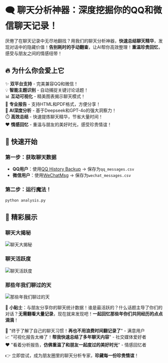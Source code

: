 # 🗨️ 聊天分析神器：深度挖掘你的QQ和微信聊天记录！

厌倦了在聊天记录中无尽地翻找？用我们的聊天分析神器，**快速总结聊天精华**，发现对话中的隐藏价值！**告别耗时的手动翻查**，让AI帮你高效整理！**重温珍贵回忆**，感受与朋友之间的情感纽带！

## 🔥 为什么你会爱上它

✨ **双平台支持** - 完美兼容QQ和微信！  
💡 **智能主题识别** - 自动捕捉关键讨论话题！  
📊 **互动可视化** - 精美图表揭示聊天模式！  
📄 **专业报告** - 支持HTML和PDF格式，方便分享！  
🧠 **AI深度分析** - 基于Deepseek和GPT-4o的强大洞察力！  
⏱️ **高效总结** - 快速提炼聊天精华，节省大量时间！  
❤️ **情感回忆** - 重温与朋友的美好时光，感受珍贵情谊！

## 🚀 快速开始

### 第一步：获取聊天数据
- **QQ用户**：使用[QQ History Backup](https://github.com/Yiyiyimu/QQ-History-Backup) → 保存为`qq_messages.csv`  
- **微信用户**：使用[WeChatMsg](https://github.com/LC044/WeChatMsg) → 保存为`wechat_messages.csv`

### 第二步：运行魔法！
```bash
python analysis.py
```

## 📸 精彩展示

### 聊天大揭秘
![聊天大揭秘](images/chat_insights.png)

### 聊天活跃度
![聊天活跃度](images/chat_activity.png)

### 那些年我们聊过的天
![那些年我们聊过的天](images/chat_history.png)

📣 **小贴士**：与朋友分享你的聊天统计数据！谁是最活跃的？什么话题主导了你们的对话？**无需翻看大量记录**，现在就来发现吧！**一起回忆那些年你们共同经历的点点滴滴**！

💬 "终于了解了自己的聊天习惯！**再也不用浪费时间翻记录了**" - 满意用户  
📈 "可视化报告太棒了！**帮我快速总结了多年聊天内容**" - 社交媒体爱好者  
❤️ "看着分析报告，**仿佛重温了和朋友一起度过的美好时光**" - 情感回忆者

👉 立即尝试，成为朋友圈里的聊天分析专家，**珍藏每一份珍贵情谊**！






